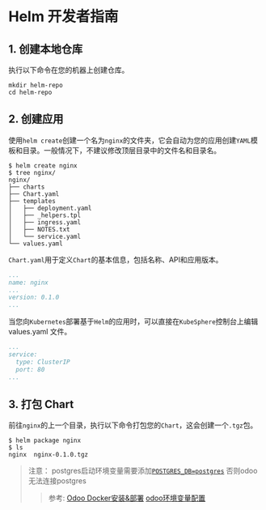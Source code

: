 # Helm 开发者指南

## 1. 创建本地仓库

执行以下命令在您的机器上创建仓库。

```shell
mkdir helm-repo
cd helm-repo
```

## 2. 创建应用

使用`helm create`创建一个名为`nginx`的文件夹，它会自动为您的应用创建`YAML`模板和目录。一般情况下，不建议修改顶层目录中的文件名和目录名。

```shell
$ helm create nginx
$ tree nginx/
nginx/
├── charts
├── Chart.yaml
├── templates
│   ├── deployment.yaml
│   ├── _helpers.tpl
│   ├── ingress.yaml
│   ├── NOTES.txt
│   └── service.yaml
└── values.yaml
```

`Chart.yaml`用于定义`Chart`的基本信息，包括名称、API和应用版本。

```yaml
...
name: nginx
...
version: 0.1.0
...
```

当您向`Kubernetes`部署基于`Helm`的应用时，可以直接在`KubeSphere`控制台上编辑values.yaml 文件。

```yaml
...
service:
  type: ClusterIP
  port: 80
...
```

## 3. 打包 Chart

前往`nginx`的上一个目录，执行以下命令打包您的`Chart`，这会创建一个`.tgz`包。

```shell
$ helm package nginx
$ ls
nginx  nginx-0.1.0.tgz
```

> 注意：
> postgres启动环境变量需要添加[`POSTGRES_DB=postgres`](https://github.com/odoo/odoo/issues/27447)
> 否则odoo无法连接postgres
> > 参考:
> > [Odoo Docker安装&部署](https://zhuanlan.zhihu.com/p/377799674)
> > [odoo环境变量配置](https://github.com/jeffery9/kubernetes-odoo/blob/master/odoo.yaml)
